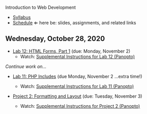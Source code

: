 Introduction to Web Development

- [Syllabus](syllabus.md)
- [Schedule](schedule.md)   &lArr; here be: slides, assignments, and related links

## Wednesday, October 28, 2020

- [Lab 12: HTML Forms, Part 1](lab12-html-forms1/instructions.md) (due: Monday, November 2)
  - Watch: [Supplemental Instructions for Lab 12 (Panopto)](https://rochester.hosted.panopto.com/Panopto/Pages/Viewer.aspx?id=7a98d86b-85bd-4e01-8829-ac62001be21d)

*Continue work on...*

- [Lab 11: PHP Includes](lab11-php-includes/instructions.md) (due Monday, November 2 ...extra time!)
  - Watch: [Supplemental Instructions for Lab 11 (Panopto)](https://rochester.hosted.panopto.com/Panopto/Pages/Viewer.aspx?id=7b15e4fd-4251-4541-a71f-ac6000d60f5d)

- [Project 2: Formatting and Layout](project02-formatting-and-layout/instructions.md) (due: Tuesday, November 3)
  - Watch: [Supplemental Instructions for Project 2 (Panopto)](https://rochester.hosted.panopto.com/Panopto/Pages/Viewer.aspx?id=c0f01af1-649c-41c6-8ed8-ac46013c89a9)
